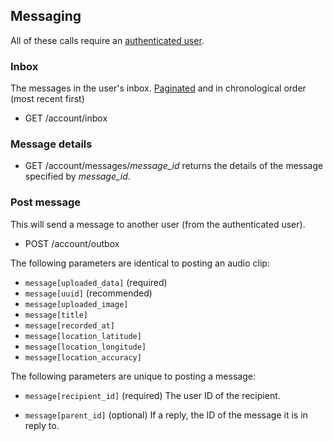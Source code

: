 ## Messaging ##

All of these calls require an [authenticated user](https://github.com/audioboo/api/blob/master/sections/authentication.md).

### Inbox ###

The messages in the user's inbox. [Paginated](https://github.com/audioboo/api/blob/master/sections/pagination.md) and in chronological order (most recent first)
 * GET /account/inbox

### Message details ###

 * GET /account/messages/*message_id*
 returns the details of the message specified by *message_id*.

### Post message ###
This will send a message to another user (from the authenticated user).

 * POST /account/outbox

The following parameters are identical to posting an audio clip:

 * `message[uploaded_data]` (required)
 * `message[uuid]` (recommended)
 * `message[uploaded_image]`
 * `message[title]`
 * `message[recorded_at]`
 * `message[location_latitude]`
 * `message[location_longitude]`
 * `message[location_accuracy]`

The following parameters are unique to posting a message:

 * `message[recipient_id]` (required)
 The user ID of the recipient.

 * `message[parent_id]` (optional)
 If a reply, the ID of the message it is in reply to.

